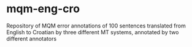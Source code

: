 # mqm-eng-cro
Repository of MQM error annotations of 100 sentences translated from English to Croatian by three different MT systems, annotated by two different annotators
